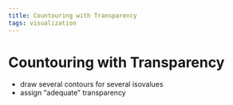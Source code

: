 ```yaml
---
title: Countouring with Transparency
tags: visualization
---
```


# Countouring with Transparency
- draw several contours for several isovalues
- assign “adequate” transparency





























































